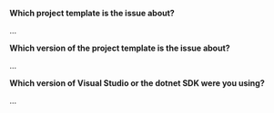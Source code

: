 ﻿**Which project template is the issue about?**

...

**Which version of the project template is the issue about?**

...

**Which version of Visual Studio or the dotnet SDK were you using?**

...